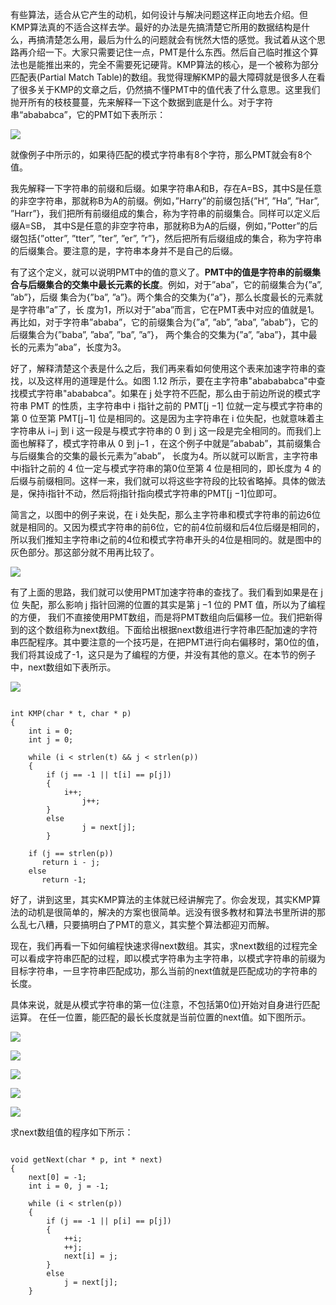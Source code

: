 有些算法，适合从它产生的动机，如何设计与解决问题这样正向地去介绍。但KMP算法真的不适合这样去学。最好的办法是先搞清楚它所用的数据结构是什么，再搞清楚怎么用，最后为什么的问题就会有恍然大悟的感觉。我试着从这个思路再介绍一下。大家只需要记住一点，PMT是什么东西。然后自己临时推这个算法也是能推出来的，完全不需要死记硬背。KMP算法的核心，是一个被称为部分匹配表\(Partial Match Table\)的数组。我觉得理解KMP的最大障碍就是很多人在看了很多关于KMP的文章之后，仍然搞不懂PMT中的值代表了什么意思。这里我们抛开所有的枝枝蔓蔓，先来解释一下这个数据到底是什么。对于字符串“abababca”，它的PMT如下表所示：

![](/assets/kmp1.jpg)

就像例子中所示的，如果待匹配的模式字符串有8个字符，那么PMT就会有8个值。

我先解释一下字符串的前缀和后缀。如果字符串A和B，存在A=BS，其中S是任意的非空字符串，那就称B为A的前缀。例如，”Harry”的前缀包括{”H”, ”Ha”, ”Har”, ”Harr”}，我们把所有前缀组成的集合，称为字符串的前缀集合。同样可以定义后缀A=SB， 其中S是任意的非空字符串，那就称B为A的后缀，例如，”Potter”的后缀包括{”otter”, ”tter”, ”ter”, ”er”, ”r”}，然后把所有后缀组成的集合，称为字符串的后缀集合。要注意的是，字符串本身并不是自己的后缀。

有了这个定义，就可以说明PMT中的值的意义了。**PMT中的值是字符串的前缀集合与后缀集合的交集中最长元素的长度**。例如，对于”aba”，它的前缀集合为{”a”, ”ab”}，后缀 集合为{”ba”, ”a”}。两个集合的交集为{”a”}，那么长度最长的元素就是字符串”a”了，长 度为1，所以对于”aba”而言，它在PMT表中对应的值就是1。再比如，对于字符串”ababa”，它的前缀集合为{”a”, ”ab”, ”aba”, ”abab”}，它的后缀集合为{”baba”, ”aba”, ”ba”, ”a”}， 两个集合的交集为{”a”, ”aba”}，其中最长的元素为”aba”，长度为3。

好了，解释清楚这个表是什么之后，我们再来看如何使用这个表来加速字符串的查找，以及这样用的道理是什么。如图 1.12 所示，要在主字符串"ababababca"中查找模式字符串"abababca"。如果在 j 处字符不匹配，那么由于前边所说的模式字符串 PMT 的性质，主字符串中 i 指针之前的 PMT\[j −1\] 位就一定与模式字符串的第 0 位至第 PMT\[j−1\] 位是相同的。这是因为主字符串在 i 位失配，也就意味着主字符串从 i−j 到 i 这一段是与模式字符串的 0 到 j 这一段是完全相同的。而我们上面也解释了，模式字符串从 0 到 j−1 ，在这个例子中就是”ababab”，其前缀集合与后缀集合的交集的最长元素为”abab”， 长度为4。所以就可以断言，主字符串中i指针之前的 4 位一定与模式字符串的第0位至第 4 位是相同的，即长度为 4 的后缀与前缀相同。这样一来，我们就可以将这些字符段的比较省略掉。具体的做法是，保持i指针不动，然后将j指针指向模式字符串的PMT\[j −1\]位即可。

简言之，以图中的例子来说，在 i 处失配，那么主字符串和模式字符串的前边6位就是相同的。又因为模式字符串的前6位，它的前4位前缀和后4位后缀是相同的，所以我们推知主字符串i之前的4位和模式字符串开头的4位是相同的。就是图中的灰色部分。那这部分就不用再比较了。

![](/assets/kmp2.jpg)



有了上面的思路，我们就可以使用PMT加速字符串的查找了。我们看到如果是在 j 位 失配，那么影响 j 指针回溯的位置的其实是第 j −1 位的 PMT 值，所以为了编程的方便， 我们不直接使用PMT数组，而是将PMT数组向后偏移一位。我们把新得到的这个数组称为next数组。下面给出根据next数组进行字符串匹配加速的字符串匹配程序。其中要注意的一个技巧是，在把PMT进行向右偏移时，第0位的值，我们将其设成了-1，这只是为了编程的方便，并没有其他的意义。在本节的例子中，next数组如下表所示。

  
![](/assets/kmp3.jpg)

```

int KMP(char * t, char * p) 
{
	int i = 0; 
	int j = 0;
 
	while (i < strlen(t) && j < strlen(p))
	{
		if (j == -1 || t[i] == p[j]) 
		{
			i++;
           		j++;
		}
	 	else 
           		j = next[j];
    	}
 
    if (j == strlen(p))
       return i - j;
    else 
       return -1;

```

好了，讲到这里，其实KMP算法的主体就已经讲解完了。你会发现，其实KMP算法的动机是很简单的，解决的方案也很简单。远没有很多教材和算法书里所讲的那么乱七八糟，只要搞明白了PMT的意义，其实整个算法都迎刃而解。

现在，我们再看一下如何编程快速求得next数组。其实，求next数组的过程完全可以看成字符串匹配的过程，即以模式字符串为主字符串，以模式字符串的前缀为目标字符串，一旦字符串匹配成功，那么当前的next值就是匹配成功的字符串的长度。

具体来说，就是从模式字符串的第一位\(注意，不包括第0位\)开始对自身进行匹配运算。 在任一位置，能匹配的最长长度就是当前位置的next值。如下图所示。

![](/assets/kmp4.jpg)



![](/assets/kmp5.jpg)



![](/assets/kmp6.jpg)



![](/assets/kmp7.jpg)

![](/assets/kmp8.jpg)



求next数组值的程序如下所示：

```

void getNext(char * p, int * next)
{
	next[0] = -1;
	int i = 0, j = -1;
 
	while (i < strlen(p))
	{
		if (j == -1 || p[i] == p[j])
		{
			++i;
			++j;
			next[i] = j;
		}	
		else
			j = next[j];
	}

```





